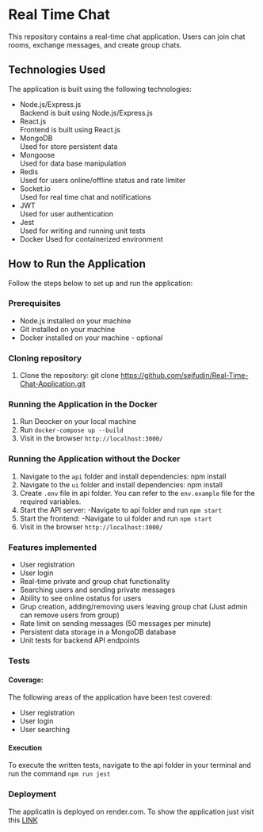 # Real Time Chat

This repository contains a real-time chat application. Users can join chat rooms, exchange messages, and create group chats.

## Technologies Used

The application is built using the following technologies:
- Node.js/Express.js<br>
  Backend is buit using Node.js/Express.js
- React.js<br>
  Frontend is built using React.js
- MongoDB<br>
  Used for store persistent data
- Mongoose<br>
  Used for data base manipulation
- Redis<br>
  Used for users online/offline status and rate limiter
- Socket.io<br>
  Used for real time chat and notifications
- JWT<br>
  Used for user authentication
- Jest<br>
  Used for writing and running unit tests
- Docker
  Used for containerized environment
  

## How to Run the Application

Follow the steps below to set up and run the application:

### Prerequisites

- Node.js installed on your machine
- Git installed on your machine
- Docker installed on your machine - optional

### Cloning repository

1. Clone the repository: git clone https://github.com/sejfudin/Real-Time-Chat-Application.git

### Running the Application in the Docker

1. Run Deocker on your local machine  
2. Run `docker-compose up --build`
3. Visit in the browser `http://localhost:3000/`

### Running the Application without the Docker

1. Navigate to the `api` folder and install dependencies: npm install
2. Navigate to the `ui` folder and install dependencies: npm install
3. Create `.env` file in api folder. You can refer to the `env.example` file for the required variables.
4. Start the API server:
   -Navigate to api folder and run `npm start`
5. Start the frontend:
   -Navigate to ui folder and run `npm start`
6. Visit in the browser `http://localhost:3000/`


### Features implemented

- User registration
- User login
- Real-time private and group chat functionality
- Searching users and sending private messages
- Ability to see online ostatus for users
- Grup creation, adding/removing users leaving group chat (Just admin can remove users from group)
- Rate limit on sending messages (50 messages per minute)
- Persistent data storage in a MongoDB database
- Unit tests for backend API endpoints

 ### Tests
#### Coverage:<br>
The following areas of the application have been test covered:<br>
- User registration
- User login
- User searching<br>
#### Execution<br>
To execute the written tests, navigate to the api folder in your terminal and run the command `npm run jest`

### Deployment
The applicatin is deployed on render.com. To show the application just visit this [LINK](https://live-chat-ui.onrender.com/)










